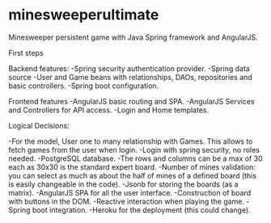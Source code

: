# minesweeperultimate
Minesweeper persistent game with Java Spring framework and AngularJS.

First steps

Backend features:
-Spring security authentication provider.
-Spring data source
-User and Game beans with relationships, DAOs, repositories and basic controllers.
-Spring boot configuration.

Frontend features
-AngularJS basic routing and SPA.
-AngularJS Services and Controllers for API access.
-Login and Home templates.


Logical Decisions:

-For the model, User one to many relationship with Games. This allows to fetch games from the user when login.
-Login with spring security, no roles needed.
-PostgreSQL database.
-The rows and columns can be a max of 30 each as 30x30 is the standard expert board.
-Number of mines validation: you can select as much as about the half of mines of a defined board (this is easily changeable in the code).
-Jsonb for storing the boards (as a matrix).
-AngularJS SPA for all the user interface.
-Construction of board with buttons in the DOM.
-Reactive interaction when playing the game.
-Spring boot integration.
-Heroku for the deployment (this could change).


